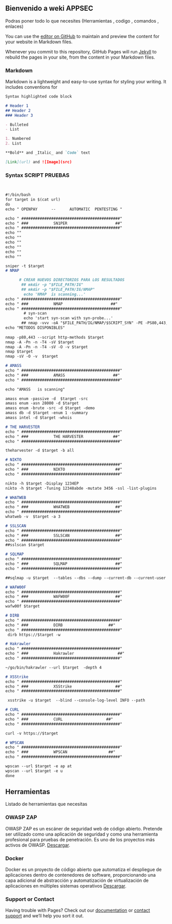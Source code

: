 ## Bienvenido a weki APPSEC 

Podras poner todo lo que necesites (Herramientas , codigo , comandos , enlaces)

You can use the [editor on GitHub](https://github.com/SEC-ERICK/SEC-ERICK/edit/gh-pages/index.md) to maintain and preview the content for your website in Markdown files.

Whenever you commit to this repository, GitHub Pages will run [Jekyll](https://jekyllrb.com/) to rebuild the pages in your site, from the content in your Markdown files.

### Markdown

Markdown is a lightweight and easy-to-use syntax for styling your writing. It includes conventions for


```markdown
Syntax highlighted code block

# Header 1
## Header 2
### Header 3

- Bulleted
- List

1. Numbered
2. List

**Bold** and _Italic_ and `Code` text

[Link](url) and ![Image](src)
```
### Syntax SCRIPT PRUEBAS

```markdown


#!/bin/bash
for target in $(cat url)
do
echo " OPENPAY      --      AUTOMATIC  PENTESTING " 

echo " ###########################################"
echo " ###           SN1PER                     ##"
echo " ###########################################"  
echo ""
echo ""
echo ""
echo ""
echo ""
echo ""

sniper -t $target
# NMAP 

      # CREAR NUEVOS DIRECTORIOS PARA LOS RESULTADOS
       ## mkdir -p "$FILE_PATH/IG"
       ## mkdir -p "$FILE_PATH/IG/NMAP"
        echo 'NMAP  is scanning...'
echo " ###########################################"
echo " ###           NMAP                     ##"
echo " ###########################################"
        # syn-scan
        echo 'start syn-scan with syn-probe...'
       ## nmap -vvv -oA "$FILE_PATH/IG/NMAP/$SCRIPT_SYN" -PE -PS80,443,22,25,110,445 -PU -PP -PA80,4$
echo "METODOS DISPONIBLES"    
    
nmap -p80,443 --script http-methods $target
nmap -A -Pn -n -T4 -sV $target
nmap -A -Pn -n -T4 -sV -O -v $target
nmap $target
nmap -sV -O -v  $target

# AMASS 
echo " ###########################################"
echo " ###           AMASS                     ##"
echo " ###########################################"

echo "AMASS   is scanning"

amass enum -passive -d  $target -src
amass enum -asn 28000 -d $target
amass enum -brute -src -d $target -demo
amass db -d $target -enum 1 -summary
amass intel -d $target -whois

# THE HARVESTER 
echo " ###########################################"
echo " ###           THE HARVESTER             ##"
echo " ###########################################"

theharvester -d $target -b all 

# NIKTO
echo " ###########################################"
echo " ###           NIKTO                      ##"
echo " ###########################################"

nikto -h $target -Display 1234EP 
nikto -h $target -Tuning 12348abde -mutate 3456 -ssl -list-plugins

# WHATWEB 
echo " ###########################################"
echo " ###           WHATWEB                    ##"
echo " ###########################################"
whatweb -v  $target -a 3

# SSLSCAN  
echo " ###########################################"
echo " ###           SSLSCAN                    ##"
echo " ###########################################"
##sslscan $target

# SQLMAP 
echo " ###########################################"
echo " ###           SQLMAP                     ##"
echo " ###########################################"

##sqlmap -u $target  --tables --dbs --dump --current-db --current-user --privileges

# WAFW00F
echo " ###########################################"
echo " ###           WAFW00F                    ##"
echo " ###########################################"
wafw00f $target

# DIRB
echo " ###########################################"
echo " ###           DIRB                    ##"
echo " ###########################################"
 dirb https://$target -w

# Hakrawler 
echo " ###########################################"
echo " ###           Hakrawler                   ##"
echo " ###########################################"

~/go/bin/hakrawler --url $target  -depth 4

# XSStrike
echo " ###########################################"
echo " ###           XSStrike                   ##"
echo " ###########################################"

 xsstrike -u $target  --blind --console-log-level INFO --path

# CURL 
echo " ###########################################"
echo " ###           CURL                   ##"
echo " ###########################################"

curl -v https://$target

# WPSCAN 
echo " ###########################################"
echo " ###           WPSCAN                  ##"
echo " ###########################################"

wpscan --url $target -e ap at 
wpscan --url $target -e u
done

```
## Herramientas
Listado de herramientas que necesitas
### OWASP ZAP
OWASP ZAP es un escáner de seguridad web de código abierto. Pretende ser utilizado como una aplicación de seguridad y como una herramienta profesional para pruebas de penetración. Es uno de los proyectos más activos de OWASP. 
[Descargar](https://www.zaproxy.org/download/). 


### Docker

Docker es un proyecto de código abierto que automatiza el despliegue de aplicaciones dentro de contenedores de software, proporcionando una capa adicional de abstracción y automatización de virtualización de aplicaciones en múltiples sistemas operativos
[Descargar](https://www.docker.com/products/docker-desktop). 

### Support or Contact

Having trouble with Pages? Check out our [documentation](https://docs.github.com/categories/github-pages-basics/) or [contact support](https://support.github.com/contact) and we’ll help you sort it out.
